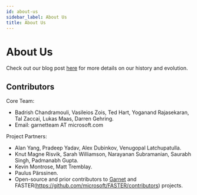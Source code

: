 ```yaml
---
id: about-us
sidebar_label: About Us
title: About Us
---
```


# About Us

Check out our blog post [here](/blog/brief-history) for more details on our history and evolution.

## Contributors

Core Team:
* Badrish Chandramouli, Vasileios Zois, Ted Hart, Yoganand Rajasekaran, Tal Zaccai, Lukas Maas, Darren Gehring.
* Email: garnetteam AT microsoft.com

Project Partners:
* Alan Yang, Pradeep Yadav, Alex Dubinkov, Venugopal Latchupatulla.
* Knut Magne Risvik, Sarah Williamson, Narayanan Subramanian, Saurabh Singh, Padmanabh Gupta.
* Kevin Montrose, Matt Tremblay.
* Paulus Pärssinen.
* Open-source and prior contributors to [Garnet](https://github.com/microsoft/garnet/contributors) and FASTER(https://github.com/microsoft/FASTER/contributors) projects.

